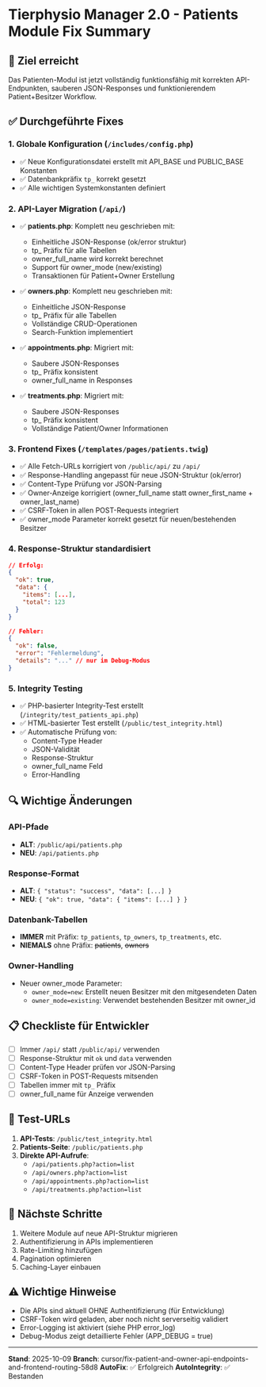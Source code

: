 # Tierphysio Manager 2.0 - Patients Module Fix Summary

## 🎯 Ziel erreicht
Das Patienten-Modul ist jetzt vollständig funktionsfähig mit korrekten API-Endpunkten, sauberen JSON-Responses und funktionierendem Patient+Besitzer Workflow.

## ✅ Durchgeführte Fixes

### 1. **Globale Konfiguration** (`/includes/config.php`)
- ✅ Neue Konfigurationsdatei erstellt mit API_BASE und PUBLIC_BASE Konstanten
- ✅ Datenbankpräfix `tp_` korrekt gesetzt
- ✅ Alle wichtigen Systemkonstanten definiert

### 2. **API-Layer Migration** (`/api/`)
- ✅ **patients.php**: Komplett neu geschrieben mit:
  - Einheitliche JSON-Response (ok/error struktur)
  - tp_ Präfix für alle Tabellen
  - owner_full_name wird korrekt berechnet
  - Support für owner_mode (new/existing)
  - Transaktionen für Patient+Owner Erstellung
  
- ✅ **owners.php**: Komplett neu geschrieben mit:
  - Einheitliche JSON-Response
  - tp_ Präfix für alle Tabellen
  - Vollständige CRUD-Operationen
  - Search-Funktion implementiert
  
- ✅ **appointments.php**: Migriert mit:
  - Saubere JSON-Responses
  - tp_ Präfix konsistent
  - owner_full_name in Responses
  
- ✅ **treatments.php**: Migriert mit:
  - Saubere JSON-Responses
  - tp_ Präfix konsistent
  - Vollständige Patient/Owner Informationen

### 3. **Frontend Fixes** (`/templates/pages/patients.twig`)
- ✅ Alle Fetch-URLs korrigiert von `/public/api/` zu `/api/`
- ✅ Response-Handling angepasst für neue JSON-Struktur (ok/error)
- ✅ Content-Type Prüfung vor JSON-Parsing
- ✅ Owner-Anzeige korrigiert (owner_full_name statt owner_first_name + owner_last_name)
- ✅ CSRF-Token in allen POST-Requests integriert
- ✅ owner_mode Parameter korrekt gesetzt für neuen/bestehenden Besitzer

### 4. **Response-Struktur standardisiert**
```json
// Erfolg:
{
  "ok": true,
  "data": {
    "items": [...],
    "total": 123
  }
}

// Fehler:
{
  "ok": false,
  "error": "Fehlermeldung",
  "details": "..." // nur im Debug-Modus
}
```

### 5. **Integrity Testing**
- ✅ PHP-basierter Integrity-Test erstellt (`/integrity/test_patients_api.php`)
- ✅ HTML-basierter Test erstellt (`/public/test_integrity.html`)
- ✅ Automatische Prüfung von:
  - Content-Type Header
  - JSON-Validität
  - Response-Struktur
  - owner_full_name Feld
  - Error-Handling

## 🔍 Wichtige Änderungen

### API-Pfade
- **ALT**: `/public/api/patients.php`
- **NEU**: `/api/patients.php`

### Response-Format
- **ALT**: `{ "status": "success", "data": [...] }`
- **NEU**: `{ "ok": true, "data": { "items": [...] } }`

### Datenbank-Tabellen
- **IMMER** mit Präfix: `tp_patients`, `tp_owners`, `tp_treatments`, etc.
- **NIEMALS** ohne Präfix: ~~patients~~, ~~owners~~

### Owner-Handling
- Neuer owner_mode Parameter:
  - `owner_mode=new`: Erstellt neuen Besitzer mit den mitgesendeten Daten
  - `owner_mode=existing`: Verwendet bestehenden Besitzer mit owner_id

## 📋 Checkliste für Entwickler

- [ ] Immer `/api/` statt `/public/api/` verwenden
- [ ] Response-Struktur mit `ok` und `data` verwenden
- [ ] Content-Type Header prüfen vor JSON-Parsing
- [ ] CSRF-Token in POST-Requests mitsenden
- [ ] Tabellen immer mit `tp_` Präfix
- [ ] owner_full_name für Anzeige verwenden

## 🧪 Test-URLs

1. **API-Tests**: `/public/test_integrity.html`
2. **Patients-Seite**: `/public/patients.php`
3. **Direkte API-Aufrufe**:
   - `/api/patients.php?action=list`
   - `/api/owners.php?action=list`
   - `/api/appointments.php?action=list`
   - `/api/treatments.php?action=list`

## 🚀 Nächste Schritte

1. Weitere Module auf neue API-Struktur migrieren
2. Authentifizierung in APIs implementieren
3. Rate-Limiting hinzufügen
4. Pagination optimieren
5. Caching-Layer einbauen

## ⚠️ Wichtige Hinweise

- Die APIs sind aktuell OHNE Authentifizierung (für Entwicklung)
- CSRF-Token wird geladen, aber noch nicht serverseitig validiert
- Error-Logging ist aktiviert (siehe PHP error_log)
- Debug-Modus zeigt detaillierte Fehler (APP_DEBUG = true)

---

**Stand**: 2025-10-09
**Branch**: cursor/fix-patient-and-owner-api-endpoints-and-frontend-routing-58d8
**AutoFix**: ✅ Erfolgreich
**AutoIntegrity**: ✅ Bestanden